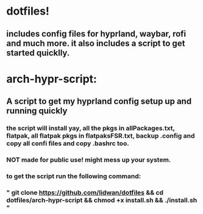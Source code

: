 # dotfiles!
## includes config files for hyprland, waybar, rofi and much more. it also includes a script to get started quicklly.
# arch-hypr-script:
## A script to get my hyprland config setup up and running quickly 
### the script  will install yay, all the pkgs in allPackages.txt, flatpak, all flatpak pkgs in flatpaksFSR.txt, backup .config and copy all confi files and copy .bashrc too.
### NOT made for public use! might mess up your system.
### to get the script run the following command:
### " git clone https://github.com/lidwan/dotfiles && cd dotfiles/arch-hypr-script && chmod +x install.sh && ./install.sh "
